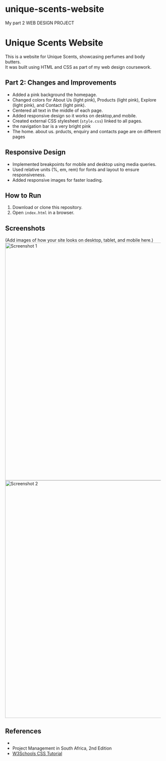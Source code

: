 # unique-scents-website
My part 2 WEB DESIGN PROJECT
# Unique Scents Website

This is a website for Unique Scents, showcasing perfumes and body butters.  
It was built using HTML and CSS as part of my web design coursework.  


## Part 2: Changes and Improvements
- Added a pink background the homepage.  
- Changed colors for About Us (light pink), Products (light pink), Explore (light pink), and Contact (light pink).  
- Centered all text in the middle of each page.  
- Added responsive design so it works on desktop,and mobile.  
- Created external CSS stylesheet (`style.css`) linked to all pages.
- the navigation bar is a very bright pink
- The home. about us. prducts, enquiry and contacts page are on different pages  



## Responsive Design
- Implemented breakpoints for mobile and desktop using media queries.  
- Used relative units (%, em, rem) for fonts and layout to ensure responsiveness.  
- Added responsive images for faster loading.  


## How to Run
1. Download or clone this repository.  
2. Open `index.html` in a browser.  


## Screenshots
(Add images of how your site looks on desktop, tablet, and mobile here.)
<img width="1366" height="768" alt="Screenshot 1" src="https://github.com/user-attachments/assets/533549a8-9265-4ba3-989b-a6880294bfa4" />
<img width="1366" height="768" alt="Screenshot 2" src="https://github.com/user-attachments/assets/4c600d37-0178-4e0b-bf0c-381d0ed32e25" />


## References
- 
- Project Management in South Africa, 2nd Edition  
- [W3Schools CSS Tutorial](https://www.w3schools.com/css/)  
